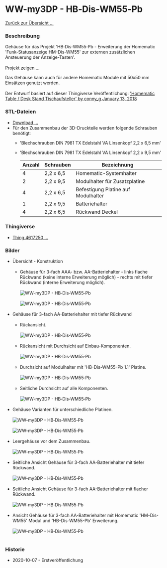 # WW-my3DP - HB‑Dis‑WM55‑Pb

[Zurück zur Übersicht ...](../README.md)

### Beschreibung
Gehäuse für das Projekt 'HB‑Dis‑WM55‑Pb - Erweiterung der Homematic 'Funk-Statusanzeige HM-Dis-WM55' zur externen zusätzlichen Ansteuerung der Anzeige-Tasten'.
<br><br>
[Projekt zeigen ...](https://github.com/wolwin/WW-mySHP/blob/master/SHP_HB-Dis-WM55-Pb/README.md)

Das Gehäuse kann auch für andere Homematic Module mit 50x50 mm Einsätzen genutzt werden.
<br><br>
Der Entwurf basiert auf dieser Thingiverse Veröffentlichung:
['Homematic Table / Desk Stand Tischaufsteller' by conny_g January 13, 2018](https://www.thingiverse.com/thing:2755553)

### STL-Dateien
- [Download ...](./bin/3DP_STL_HB-Dis-WM55-Pb_20200911.zip)
- Für den Zusammenbau der 3D-Druckteile werden folgende Schrauben benötigt:
  - 'Blechschrauben DIN 7981 TX Edelstahl VA Linsenkopf 2,2 x 6,5 mm'
  - 'Blechschrauben DIN 7981 TX Edelstahl VA Linsenkopf 2,2 x 9,5 mm'

    | **Anzahl** | **Schrauben** | **Bezeichnung** |
    | --- | --- | --- |
    | 4 | 2,2 x 6,5 | Homematic-Systemhalter |
    | 2 | 2,2 x 9,5 | Modulhalter für Zusatzplatine |
    | 4 | 2,2 x 6,5 | Befestigung Platine auf Modulhalter |
    | 1 | 2,2 x 9,5 | Batteriehalter |
    | 4 | 2,2 x 6,5 | Rückwand Deckel |

### Thingiverse
- [Thing 4617250 ...](https://www.thingiverse.com/thing:4617250)

### Bilder
- Übersicht - Konstruktion
  <br><br>
  - Gehäuse für 3-fach AAA- bzw. AA-Batteriehalter - links flache Rückwand (keine interne Erweiterung möglich) - rechts mit tiefer Rückwand (interne Erweiterung möglich).
    <br><br>
    ![WW-my3DP - HB‑Dis‑WM55‑Pb](./img/3DP_HB-Dis-WM55-Pb_01.jpg "")
    <br><br>
    ![WW-my3DP - HB‑Dis‑WM55‑Pb](./img/3DP_HB-Dis-WM55-Pb_02.jpg "")
    <br><br>
- Gehäuse für 3-fach AA-Batteriehalter mit tiefer Rückwand
  <br><br>
  - Rückansicht.
    <br><br>
    ![WW-my3DP - HB‑Dis‑WM55‑Pb](./img/3DP_HB-Dis-WM55-Pb_03.jpg "")
    <br><br>
  - Rückansicht mit Durchsicht auf Einbau-Komponenten.
    <br><br>
    ![WW-my3DP - HB‑Dis‑WM55‑Pb](./img/3DP_HB-Dis-WM55-Pb_04.jpg "")
    <br><br>
  - Durchsicht auf Modulhalter mit 'HB-Dis-WM55-Pb 1.1' Platine.
    <br><br>
    ![WW-my3DP - HB‑Dis‑WM55‑Pb](./img/3DP_HB-Dis-WM55-Pb_05.jpg "")
    <br><br>
  - Seitliche Durchsicht auf alle Komponenten.
    <br><br>
    ![WW-my3DP - HB‑Dis‑WM55‑Pb](./img/3DP_HB-Dis-WM55-Pb_06.jpg "")
    <br><br>
- Gehäuse Varianten für unterschiedliche Platinen.
  <br><br>
  ![WW-my3DP - HB‑Dis‑WM55‑Pb](./img/3DP_HB-Dis-WM55-Pb_07.jpg "")
  <br><br>
  ![WW-my3DP - HB‑Dis‑WM55‑Pb](./img/3DP_HB-Dis-WM55-Pb_08.jpg "")
  <br><br>
- Leergehäuse vor dem Zusammenbau.
  <br><br>
  ![WW-my3DP - HB‑Dis‑WM55‑Pb](./img/3DP_HB-Dis-WM55-Pb_20.jpg "")
  <br><br>
- Seitliche Ansicht Gehäuse für 3-fach AA-Batteriehalter mit tiefer Rückwand.
  <br><br>
  ![WW-my3DP - HB‑Dis‑WM55‑Pb](./img/3DP_HB-Dis-WM55-Pb_21.jpg "")
  <br><br>
- Seitliche Ansicht Gehäuse für 3-fach AA-Batteriehalter mit flacher Rückwand.
  <br><br>
  ![WW-my3DP - HB‑Dis‑WM55‑Pb](./img/3DP_HB-Dis-WM55-Pb_22.jpg "")
  <br><br>
- Ansicht Gehäuse für 3-fach AA-Batteriehalter mit Homematic 'HM-Dis-WM55' Modul und 'HB-Dis-WM55-Pb' Erweiterung.
  <br><br>
  ![WW-my3DP - HB‑Dis‑WM55‑Pb](./img/3DP_HB-Dis-WM55-Pb_23.jpg "")
  <br><br>

### Historie
- 2020-10-07 - Erstveröffentlichung
